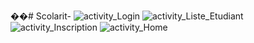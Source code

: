 ��#   S c o l a r i t - 
 
![activity_Login](https://github.com/Ilham92001/Scolarit-/assets/160748612/f37fe953-4559-47c1-9a54-cf6b3b98cfa7)
![activity_Liste_Etudiant](https://github.com/Ilham92001/Scolarit-/assets/160748612/f4c24967-7426-4cc5-be82-b476805873c6)
![activity_Inscription](https://github.com/Ilham92001/Scolarit-/assets/160748612/d5a8fa70-4ac9-4568-8b06-6f27957859eb)
![activity_Home](https://github.com/Ilham92001/Scolarit-/assets/160748612/52190f65-dd4d-4474-a1e9-3284239d3a94)
